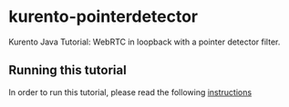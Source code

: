 kurento-pointerdetector
=======================

Kurento Java Tutorial: WebRTC in loopback with a pointer detector filter.

Running this tutorial
---------------------

In order to run this tutorial, please read the following [instructions](https://kurento.openvidu.io/docs/current/tutorials/java/module-pointerdetector.html)

